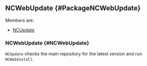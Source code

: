 ## NCWebUpdate {#PackageNCWebUpdate}

Members are:

* [NCUpdate](#NCUpdate)

### NCWebUpdate {#NCWebUpdate}

`NCUpdate` checks the main repository for the latest version and run
`NCWebInstall`.
